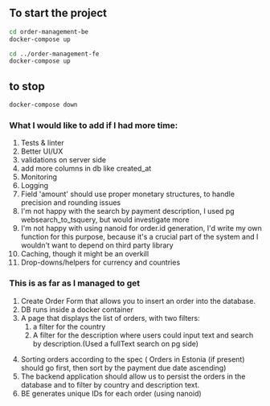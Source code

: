 ## To start the project 
```bash
cd order-management-be
docker-compose up  

cd ../order-management-fe 
docker-compose up  


```
## to stop 
``` bash
docker-compose down
```
### What I would like to add if I had more time:
1. Tests & linter
2. Better UI/UX
3. validations on server side 
4. add more columns in db like created_at
5. Monitoring
6. Logging
7. Field 'amount' should use proper monetary structures, to handle precision and rounding issues
8. I'm not happy with the search by payment description, I used pg websearch_to_tsquery, but would investigate more
9. I'm not happy with using nanoid for order.id generation, I'd write my own function for this purpose, because it's a crucial part of the system and I wouldn't want to depend on third party library
10. Caching, though it might be an overkill
11. Drop-downs/helpers for currency and countries

### This is as far as I managed to get
1. Create Order Form that allows you to insert an order into the database.
2. DB runs inside a docker container
3. A page that displays the list of orders, with two filters: 
   1) a filter for the country
   2) A filter for the description where users could input text and search by description.(Used a fullText search on pg side)
4) Sorting orders according to the spec ( Orders in Estonia (if present) should go first, then sort by the payment due date ascending)
5) The backend application should allow us to persist the orders in the database and to filter by country and description text.
6) BE generates unique IDs for each order (using nanoid)


